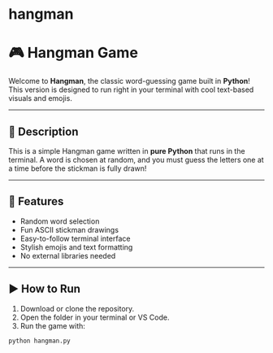 # hangman

# 🎮 Hangman Game

Welcome to **Hangman**, the classic word-guessing game built in **Python**! This version is designed to run right in your terminal with cool text-based visuals and emojis.

---

## 📝 Description

This is a simple Hangman game written in **pure Python** that runs in the terminal. A word is chosen at random, and you must guess the letters one at a time before the stickman is fully drawn!

---

## 🎯 Features

- Random word selection
- Fun ASCII stickman drawings
- Easy-to-follow terminal interface
- Stylish emojis and text formatting
- No external libraries needed

---

## ▶️ How to Run

1. Download or clone the repository.
2. Open the folder in your terminal or VS Code.
3. Run the game with:

```bash
python hangman.py




